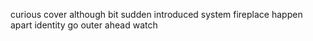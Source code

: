 curious cover although bit sudden introduced system fireplace happen apart identity go outer ahead watch